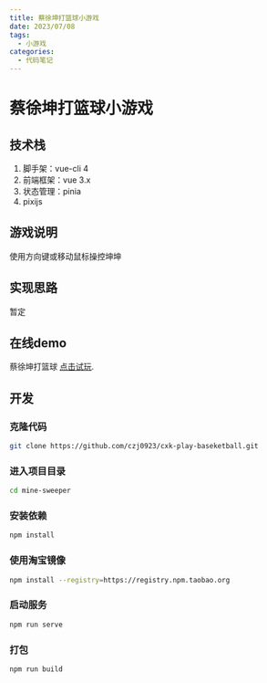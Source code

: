 ```yaml
---
title: 蔡徐坤打篮球小游戏
date: 2023/07/08
tags:
  - 小游戏
categories:
  - 代码笔记
---
```


# 蔡徐坤打篮球小游戏

## 技术栈

1. 脚手架：vue-cli 4
2. 前端框架：vue 3.x
3. 状态管理：pinia
4. pixijs

## 游戏说明

使用方向键或移动鼠标操控坤坤

## 实现思路

暂定

## 在线demo

蔡徐坤打篮球 [点击试玩](https://czj0923.github.io/cxk-play-baseketball/dist).

## 开发

### 克隆代码

```bash
git clone https://github.com/czj0923/cxk-play-baseketball.git
```

### 进入项目目录

```bash
cd mine-sweeper
```

### 安装依赖

```bash
npm install
```

### 使用淘宝镜像

```bash
npm install --registry=https://registry.npm.taobao.org
```

### 启动服务

```bash
npm run serve
```

### 打包

```bash
npm run build
```
